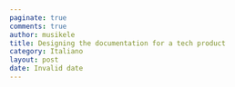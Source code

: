 ```yaml
---
paginate: true
comments: true
author: musikele
title: Designing the documentation for a tech product
category: Italiano
layout: post
date: Invalid date
---
```

